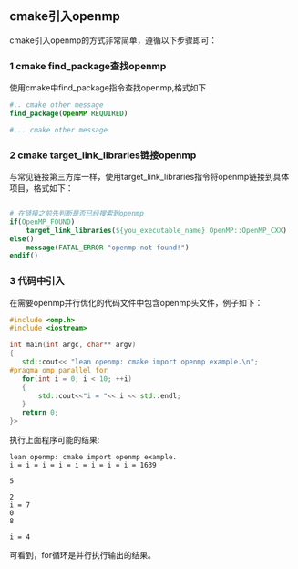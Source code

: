 ## cmake引入openmp

cmake引入openmp的方式非常简单，遵循以下步骤即可：

### 1 cmake find_package查找openmp

使用cmake中find_package指令查找openmp,格式如下

```cmake
#.. cmake other message
find_package(OpenMP REQUIRED)

#... cmake other message
```

### 2 cmake target_link_libraries链接openmp

与常见链接第三方库一样，使用target_link_libraries指令将openmp链接到具体项目，格式如下：

```cmake

# 在链接之前先判断是否已经搜索到openmp
if(OpenMP_FOUND)
    target_link_libraries(${you_executable_name} OpenMP::OpenMP_CXX)
else()
    message(FATAL_ERROR "openmp not found!")
endif()
```

### 3 代码中引入

在需要openmp并行优化的代码文件中包含openmp头文件，例子如下：

```cpp
#include <omp.h>
#include <iostream>

int main(int argc, char** argv)
{
   std::cout<< "lean openmp: cmake import openmp example.\n";
#pragma omp parallel for
   for(int i = 0; i < 10; ++i)
   {
       std::cout<<"i = "<< i << std::endl;
   }
   return 0;
}>
```

执行上面程序可能的结果:

```
lean openmp: cmake import openmp example.
i = i = i = i = i = i = i = i = 1639

5

2
i = 7
0
8

i = 4
```
可看到，for循环是并行执行输出的结果。